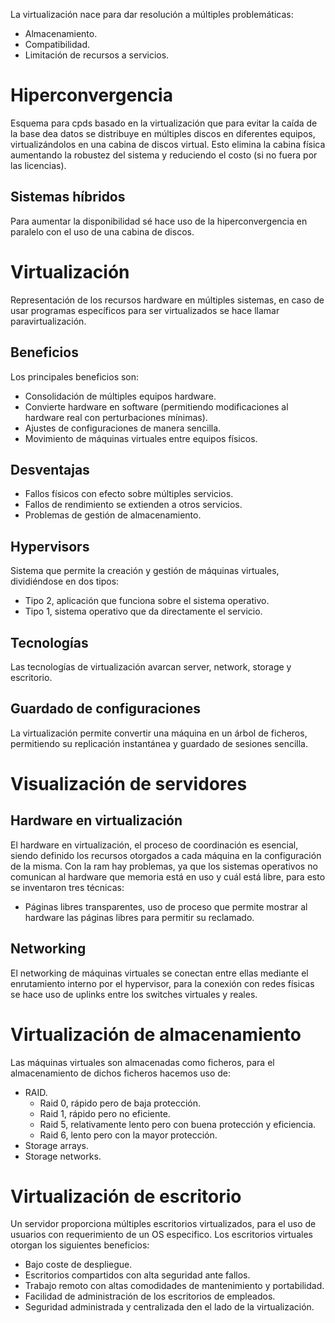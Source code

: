 La virtualización nace para dar resolución a múltiples problemáticas:
- Almacenamiento.
- Compatibilidad.
- Limitación de recursos a servicios.
# Hiperconvergencia
Esquema para cpds basado en la virtualización que para evitar la caída de la base dea datos se distribuye en múltiples discos en diferentes equipos, virtualizándolos en una cabina de discos virtual. Esto elimina la cabina física aumentando la robustez del sistema y reduciendo el costo (si no fuera por las licencias).
## Sistemas híbridos
Para aumentar la disponibilidad sé hace uso de la hiperconvergencia en paralelo con el uso de una cabina de discos.
# Virtualización
Representación de los recursos hardware en múltiples sistemas, en caso de usar programas específicos para ser virtualizados se hace llamar paravirtualización.
## Beneficios
Los principales beneficios son:
- Consolidación de múltiples equipos hardware.
- Convierte hardware en software (permitiendo modificaciones al hardware real con perturbaciones mínimas).
- Ajustes de configuraciones de manera sencilla.
- Movimiento de máquinas virtuales entre equipos físicos.
## Desventajas
- Fallos físicos con efecto sobre múltiples servicios.
- Fallos de rendimiento se extienden a otros servicios.
- Problemas de gestión de almacenamiento.
## Hypervisors
Sistema que permite la creación y gestión de máquinas virtuales, dividiéndose en dos tipos:
- Tipo 2, aplicación que funciona sobre el sistema operativo.
- Tipo 1, sistema operativo que da directamente el servicio.
## Tecnologías
Las tecnologías de virtualización avarcan server, network, storage y escritorio.
## Guardado de configuraciones
La virtualización permite convertir una máquina en un árbol de ficheros, permitiendo su replicación instantánea y guardado de sesiones sencilla.
# Visualización de servidores
## Hardware en virtualización
El hardware en virtualización, el proceso de coordinación es esencial, siendo definido los recursos otorgados a cada máquina en la configuración de la misma. Con la ram hay problemas, ya que los sistemas operativos no comunican al hardware que memoria está en uso y cuál está libre, para esto se inventaron tres técnicas:
- Páginas libres transparentes, uso de proceso que permite mostrar al hardware las páginas libres para permitir su reclamado.
## Networking
El networking de máquinas virtuales se conectan entre ellas mediante el enrutamiento interno por el hypervisor, para la conexión con redes físicas se hace uso de uplinks entre los switches virtuales y reales.
# Virtualización de almacenamiento
Las máquinas virtuales son almacenadas como ficheros, para el almacenamiento de dichos ficheros hacemos uso de:
- RAID.
	- Raid 0, rápido pero de baja protección.
	- Raid 1, rápido pero no eficiente.
	- Raid 5, relativamente lento pero con buena protección y eficiencia.
	- Raid 6, lento pero con la mayor protección.
- Storage arrays.
- Storage networks.
# Virtualización de escritorio
Un servidor proporciona múltiples escritorios virtualizados, para el uso de usuarios con requerimiento de un OS especifico. Los escritorios virtuales otorgan los siguientes beneficios:
- Bajo coste de despliegue.
- Escritorios compartidos con alta seguridad ante fallos.
- Trabajo remoto con altas comodidades de mantenimiento y portabilidad.
- Facilidad de administración de los escritorios de empleados.
- Seguridad administrada y centralizada den el lado de la virtualización.